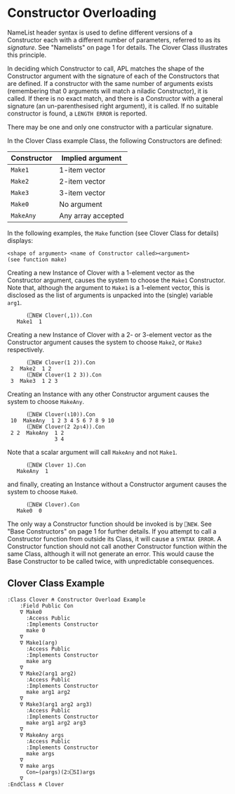 # Constructor Overloading

NameList header syntax is used to define different versions of a Constructor each with a different number of parameters, referred to as its *signature*. See  "Namelists" on page 1 for details. The Clover Class illustrates this principle.

In deciding which Constructor to call, APL matches the shape of the Constructor argument with the signature of each of the Constructors that are defined. If a constructor with the same number of arguments exists (remembering that 0 arguments will match a niladic Constructor), it is called. If there is no exact match, and there is a Constructor with a general signature (an un-parenthesised right argument), it is called. If no suitable constructor is found, a `LENGTH ERROR` is reported.

There may be one and only one constructor with a particular signature.

In the Clover Class example Class, the following Constructors are defined:

| Constructor | Implied argument |
| --- | ---  |
| `Make1` | 1-item vector |
| `Make2` | 2-item vector |
| `Make3` | 3-item vector |
| `Make0` | No argument |
| `MakeAny` | Any array accepted |

In the following examples, the `Make` function (see Clover Class  for details) displays:
```apl
<shape of argument> <name of Constructor called><argument>
(see function make)
```

Creating a new Instance of Clover with a 1-element vector as the Constructor argument, causes the system to choose the `Make1` Constructor. Note that, although the argument to `Make1` is a 1-element vector, this is disclosed as the list of arguments is unpacked into the (single) variable `arg1`.
```apl
      (⎕NEW Clover(,1)).Con
   Make1  1
```

Creating a new Instance of Clover with a 2- or 3-element vector as the Constructor argument causes the system to choose `Make2`, or `Make3` respectively.
```apl
      (⎕NEW Clover(1 2)).Con
 2  Make2  1 2 
      (⎕NEW Clover(1 2 3)).Con
 3  Make3  1 2 3 
```

Creating an Instance with any other Constructor argument causes the system to choose `MakeAny`.
```apl
      (⎕NEW Clover(⍳10)).Con
 10  MakeAny  1 2 3 4 5 6 7 8 9 10
      (⎕NEW Clover(2 2⍴⍳4)).Con
 2 2  MakeAny  1 2 
               3 4
```

Note that a scalar argument will call `MakeAny` and not `Make1`.
```apl
      (⎕NEW Clover 1).Con
   MakeAny  1
```

and finally, creating an Instance without a Constructor argument causes the system to choose `Make0`.
```apl
      (⎕NEW Clover).Con
   Make0  0
```

The only way a Constructor function should be invoked is by `⎕NEW`. See "Base Constructors" on page 1 for further details. If you attempt to call a Constructor function  from outside its Class, it will cause a `SYNTAX ERROR`. A Constructor function should not call another Constructor function within the same Class, although it will not generate an error. This would cause the Base Constructor to be called twice, with unpredictable consequences.

## Clover Class Example

```apl
:Class Clover ⍝ Constructor Overload Example
    :Field Public Con
    ∇ Make0
      :Access Public
      :Implements Constructor
      make 0
    ∇
    ∇ Make1(arg)
      :Access Public
      :Implements Constructor
      make arg
    ∇
    ∇ Make2(arg1 arg2)
      :Access Public
      :Implements Constructor
      make arg1 arg2
    ∇
    ∇ Make3(arg1 arg2 arg3)
      :Access Public
      :Implements Constructor
      make arg1 arg2 arg3
    ∇
    ∇ MakeAny args
      :Access Public
      :Implements Constructor
      make args
    ∇
    ∇ make args
      Con←(⍴args)(2⊃⎕SI)args
    ∇
:EndClass ⍝ Clover
```
